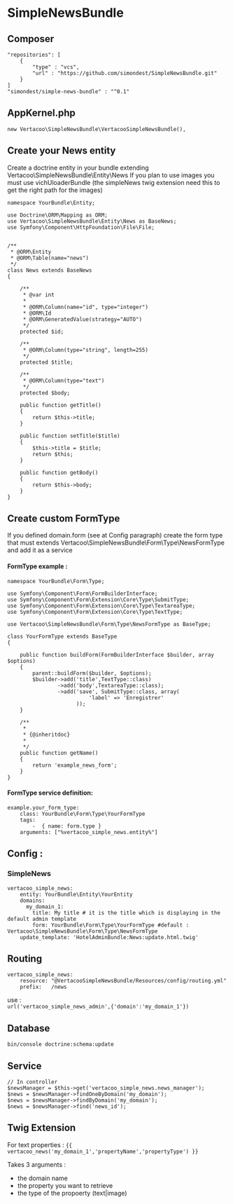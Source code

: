 # SimpleNewsBundle

## Composer
	"repositories": [
        {
	        "type" : "vcs",
	        "url" : "https://github.com/simondest/SimpleNewsBundle.git"
	    }
    ]
    "simondest/simple-news-bundle" : "^0.1"

## AppKernel.php
    new Vertacoo\SimpleNewsBundle\VertacooSimpleNewsBundle(),
    
## Create your News entity
Create a doctrine entity in your bundle extending Vertacoo\SimpleNewsBundle\Entity\News
If you plan to use images you must use vichUloaderBundle (the simpleNews twig extension need this to get the right path for the images)

	namespace YourBundle\Entity;

	use Doctrine\ORM\Mapping as ORM;
	use Vertacoo\SimpleNewsBundle\Entity\News as BaseNews;
	use Symfony\Component\HttpFoundation\File\File;
	
	
	/**
	 * @ORM\Entity
	 * @ORM\Table(name="news")
	 */
	class News extends BaseNews
	{
	    
	    /**
	     * @var int
	     *
	     * @ORM\Column(name="id", type="integer")
	     * @ORM\Id
	     * @ORM\GeneratedValue(strategy="AUTO")
	     */
	    protected $id;
	    
	    /**
	     * @ORM\Column(type="string", length=255)
	     */
	    protected $title;
	    
	    /**
	     * @ORM\Column(type="text")
	     */
	    protected $body;
	    
	    public function getTitle()
	    {
	        return $this->title;
	    }
	    
	    public function setTitle($title)
	    {
	        $this->title = $title;
	        return $this;
	    }
	    
	    public function getBody()
	    {
	        return $this->body;
	    }
	}
	


## Create custom FormType
If you defined domain.form (see at Config paragraph) create the form type that must extends Vertacoo\SimpleNewsBundle\Form\Type\NewsFormType and add it as a service

#### FormType example :

	namespace YourBundle\Form\Type;

	use Symfony\Component\Form\FormBuilderInterface;
	use Symfony\Component\Form\Extension\Core\Type\SubmitType;
	use Symfony\Component\Form\Extension\Core\Type\TextareaType;
	use Symfony\Component\Form\Extension\Core\Type\TextType;
	
	use Vertacoo\SimpleNewsBundle\Form\Type\NewsFormType as BaseType;
	
	class YourFormType extends BaseType
	{
	
	    public function buildForm(FormBuilderInterface $builder, array $options)
	    {
	        parent::buildForm($builder, $options);
	        $builder->add('title',TextType::class)
	        		->add('body',TextareaType::class);
	        		->add('save', SubmitType::class, array(
					          'label' => 'Enregistrer'
					      ));
	    }
	
	    /**
	     *
	     * {@inheritdoc}
	     *
	     */
	    public function getName()
	    {
	        return 'example_news_form';
	    }
	}
	
#### FormType service definition:

	example.your_form_type:
	    class: YourBundle\Form\Type\YourFormType
	    tags:
	        -  { name: form.type }
	    arguments: ["%vertacoo_simple_news.entity%"]

## Config :
### SimpleNews
	vertacoo_simple_news:
	    entity: YourBundle\Entity\YourEntity
	    domains: 
	      my_domain_1: 
	      	title: My title # it is the title which is displaying in the default admin template
	        form: YourBundle\Form\Type\YourFormType #default : Vertacoo\SimpleNewsBundle\Form\Type\NewsFormType
	    update_template: 'HotelAdminBundle:News:update.html.twig'
    
## Routing
	vertacoo_simple_news:
	    resource: "@VertacooSimpleNewsBundle/Resources/config/routing.yml"
	    prefix:   /news
use :  
    `url('vertacoo_simple_news_admin',{'domain':'my_domain_1'})`
    
## Database
	bin/console doctrine:schema:update    

## Service
	// In controller
	$newsManager = $this->get('vertacoo_simple_news.news_manager');
    $news = $newsManager->findOneByDomain('my_domain');
    $news = $newsManager->findByDomain('my_domain');
    $news = $newsManager->find('news_id');
    
## Twig Extension
For text properties :
	`{{ vertacoo_news('my_domain_1','propertyName','propertyType') }}`

Takes 3 arguments :
- the domain name
- the property you want to retrieve
- the type of the propoerty (text|image)


